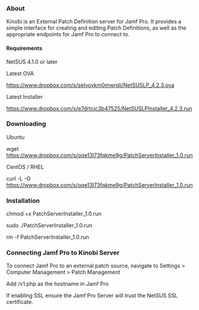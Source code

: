 ### About

Kinobi is an External Patch Definition server for Jamf Pro.
It provides a simple interface for creating and editing Patch Definitions, as well as the appropriate endpoints for Jamf Pro to connect to.


#### Requirements

NetSUS 4.1.0 or later


Latest OVA

https://www.dropbox.com/s/selvovkm0mwrqli/NetSUSLP_4.2.3.ova


Latest Installer

https://www.dropbox.com/s/e7drtcjc3b47525/NetSUSLPInstaller_4.2.3.run


### Downloading

Ubuntu

wget https://www.dropbox.com/s/oqe13l73fqkme9g/PatchServerInstaller_1.0.run


CentOS / RHEL

curl -L -O https://www.dropbox.com/s/oqe13l73fqkme9g/PatchServerInstaller_1.0.run


### Installation

chmod +x PatchServerInstaller_1.0.run

sudo ./PatchServerInstaller_1.0.run

rm -f PatchServerInstaller_1.0.run


### Connecting Jamf Pro to Kinobi Server

To connect Jamf Pro to an external patch source, navigate to Settings > Computer Management > Patch Management

Add <HOSTNAME or IP ADDRESS>/v1.php as the hostname in Jamf Pro

If enabling SSL ensure the Jamf Pro Server will trust the NetSUS SSL certificate.
